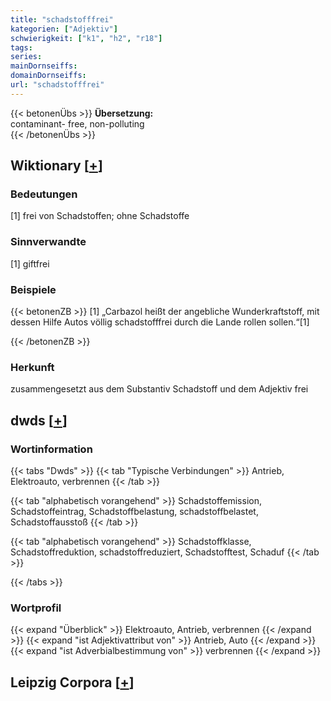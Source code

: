 ```yaml
---
title: "schadstofffrei"
kategorien: ["Adjektiv"]
schwierigkeit: ["k1", "h2", "r18"]
tags:
series:
mainDornseiffs:
domainDornseiffs:
url: "schadstofffrei"
---
```


{{< betonenÜbs >}}
**Übersetzung:**  
contaminant- free, non-polluting  
{{< /betonenÜbs >}}

## Wiktionary [[+](https://de.wiktionary.org/wiki/schadstofffrei)]

### Bedeutungen
[1] frei von Schadstoffen; ohne Schadstoffe  

### Sinnverwandte
[1] giftfrei  

### Beispiele
{{< betonenZB >}}
[1] „Carbazol heißt der angebliche Wunderkraftstoff, mit dessen Hilfe Autos völlig schadstofffrei durch die Lande rollen sollen.“[1]  

{{< /betonenZB >}}
### Herkunft
zusammengesetzt aus dem Substantiv Schadstoff und dem Adjektiv frei  



## dwds [[+](https://www.dwds.de/wb/schadstofffrei)]

### Wortinformation
{{< tabs "Dwds" >}}
{{< tab "Typische Verbindungen" >}}
Antrieb, Elektroauto, verbrennen
{{< /tab >}}

{{< tab "alphabetisch vorangehend" >}}
Schadstoffemission, Schadstoffeintrag, Schadstoffbelastung, schadstoffbelastet, Schadstoffausstoß
{{< /tab >}}

{{< tab "alphabetisch vorangehend" >}}
Schadstoffklasse, Schadstoffreduktion, schadstoffreduziert, Schadstofftest, Schaduf
{{< /tab >}}

{{< /tabs >}}

### Wortprofil
{{< expand "Überblick" >}} Elektroauto, Antrieb, verbrennen {{< /expand >}}
{{< expand "ist Adjektivattribut von" >}} Antrieb, Auto {{< /expand >}}
{{< expand "ist Adverbialbestimmung von" >}} verbrennen {{< /expand >}}

## Leipzig Corpora [[+](https://corpora.uni-leipzig.de/en/res?word=schadstofffrei&corpusId=deu_newscrawl-public_2018)]


